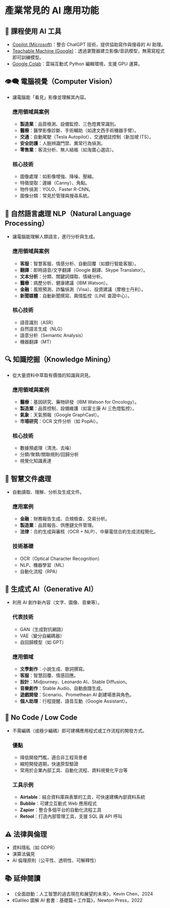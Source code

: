 # 產業常見的 AI 應用功能
## 🌟 課程使用 AI 工具
- [Copilot (Microsoft)](https://copilot.microsoft.com/onboarding)：整合 ChatGPT 技術，提供協助寫作與搜尋的 AI 助理。
- [Teachable Machine (Google)](https://teachablemachine.withgoogle.com/)：透過瀏覽器建立影像/音訊模型，無需寫程式即可訓練模型。
- [Google Colab](https://colab.google/)：雲端互動式 Python 編輯環境，支援 GPU 運算。

## 👁️‍🗨️ 電腦視覺（Computer Vision）
- 讓電腦能「看見」影像並理解其內容。
    ### 應用領域與案例
    - **製造業**：品質檢測、設備監控、三色燈異常識別。
    - **醫療**：醫學影像診斷、手術輔助（如達文西手術機器手臂）。
    - **交通**：自動駕駛（Tesla Autopilot）、交通號誌控制（新加坡 ITS）。
    - **安全防護**：人臉辨識門禁、異常行為偵測。
    - **零售業**：客流分析、無人結帳（如淘寶心選店）。
    ### 核心技術
    - 圖像處理：如影像增強、降噪、壓縮。
    - 特徵提取：邊緣（Canny）、角點。
    - 物件偵測：YOLO、Faster R-CNN。
    - 圖像分類：常見於管理與搜尋系統。

## 💬 自然語言處理 NLP（Natural Language Processing）
- 讓電腦能理解人類語言，進行分析與生成。
    ### 應用領域與案例
    - **客服**：智慧客服、情感分析、自動回覆（如銀行智能客服）。
    - **翻譯**：即時語音/文字翻譯（Google 翻譯、Skype Translator）。
    - **文本分析**：分類、關鍵詞擷取、情緒分析。
    - **醫療**：病歷分析、健康建議（IBM Watson）。
    - **金融**：風險預測、詐騙偵測（Visa）、投資建議（摩根士丹利）。
    - **新聞媒體**：自動新聞撰寫、輿情監控（LINE 查證中心）。
    
    ### 核心技術
    - 語音識別（ASR）
    - 自然語言生成（NLG）
    - 語意分析（Semantic Analysis）
    - 機器翻譯（MT）

## 🔍 知識挖掘（Knowledge Mining）
- 從大量資料中萃取有價值的知識與洞見。
    ### 應用領域與案例
    - **醫療**：基因研究、藥物研發（IBM Watson for Oncology）。
    - **製造業**：品質控制、設備維護（如富士康 AI 三色燈監控）。
    - **氣象**：天氣預報（Google GraphCast）。
    - **市場研究**：OCR 文件分析（如 PopAi）。
    ### 核心技術
    - 數據預處理（清洗、去噪）
    - 分類/聚類/關聯規則/回歸分析
    - 視覺化知識表達

## 🧾 智慧文件處理
- 自動讀取、理解、分析及生成文件。
    ### 應用案例
    - **金融**：財務報告生成、合規檢查、交易分析。
    - **製造業**：品質報告、供應鏈文件管理。
    - **法律**：合約生成與審核（OCR + NLP）、中華電信合約生成流程簡化。
    ### 技術基礎
    - OCR（Optical Character Recognition）
    - NLP、機器學習（ML）
    - 自動化流程（RPA）

## 🎨 生成式 AI（Generative AI）
- 利用 AI 創作新內容（文字、圖像、音樂等）。
    ### 代表技術
    - GAN（生成對抗網路）
    - VAE（變分自編碼器）
    - 自回歸模型（如 GPT）
    ### 應用領域
    - **文學創作**：小說生成、歌詞撰寫。
    - **客服**：智慧回覆、情感回應。
    - **設計**：Midjourney、Leonardo AI、Stable Diffusion。
    - **音樂創作**：Stable Audio、自動曲譜生成。
    - **遊戲開發**：Scenario、Promethean AI 創建場景與角色。
    - **個人助理**：行程提醒、語音互動（Google Assistant）。

## 🧩 No Code / Low Code
- 不需編碼（或極少編碼）即可建構應用程式或工作流程的開發方式。
    ### 優點
    - 降低開發門檻，適合非工程背景者
    - 縮短開發週期，快速原型驗證
    - 常用於企業內部工具、自動化流程、資料視覺化平台等
    ### 工具示例
    - **Airtable**：結合資料庫與表單的工具，可快速建構內部資料系統
    - **Bubble**：可建立互動式 Web 應用程式
    - **Zapier**：整合多個平台的自動化流程工具
    - **Retool**：打造內部管理工具，支援 SQL 與 API 呼叫

## ⚠️ 法律與倫理
- 資料隱私（如 GDPR）
- 演算法偏見
- AI 倫理原則（公平性、透明性、可解釋性）

## 📚 延伸閱讀
- 《全面啟動：人工智慧的過去現在和展望的未來》，Kevin Chen，2024
- 《Galileo 圖解 AI 套書：基礎篇＋工作篇》，Newton Press，2022